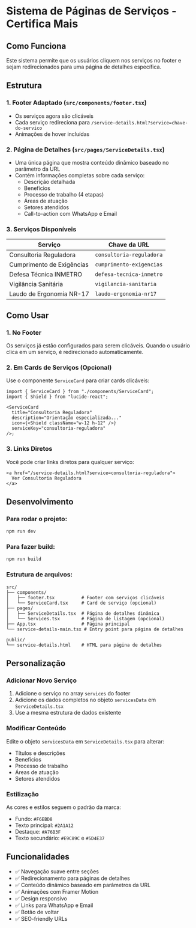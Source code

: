 # Sistema de Páginas de Serviços - Certifica Mais

## Como Funciona

Este sistema permite que os usuários cliquem nos serviços no footer e sejam redirecionados para uma página de detalhes específica.

## Estrutura

### 1. Footer Adaptado (`src/components/footer.tsx`)

- Os serviços agora são clicáveis
- Cada serviço redireciona para `/service-details.html?service=chave-do-servico`
- Animações de hover incluídas

### 2. Página de Detalhes (`src/pages/ServiceDetails.tsx`)

- Uma única página que mostra conteúdo dinâmico baseado no parâmetro da URL
- Contém informações completas sobre cada serviço:
  - Descrição detalhada
  - Benefícios
  - Processo de trabalho (4 etapas)
  - Áreas de atuação
  - Setores atendidos
  - Call-to-action com WhatsApp e Email

### 3. Serviços Disponíveis

| Serviço                   | Chave da URL             |
| ------------------------- | ------------------------ |
| Consultoria Reguladora    | `consultoria-reguladora` |
| Cumprimento de Exigências | `cumprimento-exigencias` |
| Defesa Técnica INMETRO    | `defesa-tecnica-inmetro` |
| Vigilância Sanitária      | `vigilancia-sanitaria`   |
| Laudo de Ergonomia NR-17  | `laudo-ergonomia-nr17`   |

## Como Usar

### 1. No Footer

Os serviços já estão configurados para serem clicáveis. Quando o usuário clica em um serviço, é redirecionado automaticamente.

### 2. Em Cards de Serviços (Opcional)

Use o componente `ServiceCard` para criar cards clicáveis:

```tsx
import { ServiceCard } from "./components/ServiceCard";
import { Shield } from "lucide-react";

<ServiceCard
  title="Consultoria Reguladora"
  description="Orientação especializada..."
  icon={<Shield className="w-12 h-12" />}
  serviceKey="consultoria-reguladora"
/>;
```

### 3. Links Diretos

Você pode criar links diretos para qualquer serviço:

```tsx
<a href="/service-details.html?service=consultoria-reguladora">
  Ver Consultoria Reguladora
</a>
```

## Desenvolvimento

### Para rodar o projeto:

```bash
npm run dev
```

### Para fazer build:

```bash
npm run build
```

### Estrutura de arquivos:

```
src/
├── components/
│   ├── footer.tsx          # Footer com serviços clicáveis
│   └── ServiceCard.tsx     # Card de serviço (opcional)
├── pages/
│   ├── ServiceDetails.tsx  # Página de detalhes dinâmica
│   └── Services.tsx        # Página de listagem (opcional)
├── App.tsx                 # Página principal
└── service-details-main.tsx # Entry point para página de detalhes

public/
└── service-details.html    # HTML para página de detalhes
```

## Personalização

### Adicionar Novo Serviço

1. Adicione o serviço no array `services` do footer
2. Adicione os dados completos no objeto `servicesData` em `ServiceDetails.tsx`
3. Use a mesma estrutura de dados existente

### Modificar Conteúdo

Edite o objeto `servicesData` em `ServiceDetails.tsx` para alterar:

- Títulos e descrições
- Benefícios
- Processo de trabalho
- Áreas de atuação
- Setores atendidos

### Estilização

As cores e estilos seguem o padrão da marca:

- Fundo: `#F6EBD8`
- Texto principal: `#2A1A12`
- Destaque: `#A76B3F`
- Texto secundário: `#E9C89C` e `#5D4E37`

## Funcionalidades

- ✅ Navegação suave entre seções
- ✅ Redirecionamento para páginas de detalhes
- ✅ Conteúdo dinâmico baseado em parâmetros da URL
- ✅ Animações com Framer Motion
- ✅ Design responsivo
- ✅ Links para WhatsApp e Email
- ✅ Botão de voltar
- ✅ SEO-friendly URLs
